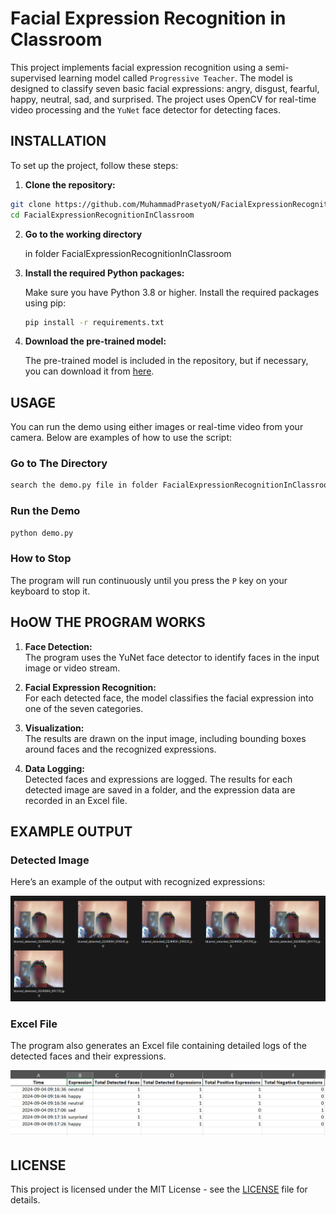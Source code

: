 
# Facial Expression Recognition in Classroom

This project implements facial expression recognition using a semi-supervised learning model called `Progressive Teacher`. The model is designed to classify seven basic facial expressions: angry, disgust, fearful, happy, neutral, sad, and surprised. The project uses OpenCV for real-time video processing and the `YuNet` face detector for detecting faces.

## INSTALLATION

To set up the project, follow these steps:

1. **Clone the repository:**
```bash
git clone https://github.com/MuhammadPrasetyoN/FacialExpressionRecognitionInClassroom.git
cd FacialExpressionRecognitionInClassroom
```
2. **Go to the working directory**

    in folder FacialExpressionRecognitionInClassroom

3. **Install the required Python packages:** 
    
    Make sure you have Python 3.8 or higher. Install the required packages using pip:

    ```bash
    pip install -r requirements.txt
    ```

4. **Download the pre-trained model:** 

    The pre-trained model is included in the repository, but if necessary, you can download it from [here](https://github.com/opencv/opencv_zoo/blob/main/models/facial_expression_recognition/facial_expression_recognition_mobilefacenet_2022july.onnx).

## USAGE

You can run the demo using either images or real-time video from your camera. Below are examples of how to use the script:

### Go to The Directory
```bash
search the demo.py file in folder FacialExpressionRecognitionInClassroom
```

### Run the Demo
 ```bash
 python demo.py
 ```

### How to Stop
The program will run continuously until you press the `P` key on your keyboard to stop it.

## HoOW THE PROGRAM WORKS
1. **Face Detection:**  
    The program uses the YuNet face detector to identify faces in the input image or video stream.

2. **Facial Expression Recognition:**  
    For each detected face, the model classifies the facial expression into one of the seven categories.

3. **Visualization:**  
    The results are drawn on the input image, including bounding boxes around faces and the recognized expressions.

4. **Data Logging:**    
    Detected faces and expressions are logged. The results for each detected image are saved in a folder, and the expression data are recorded in an Excel file.

## EXAMPLE OUTPUT

### Detected Image
Here’s an example of the output with recognized expressions:

![Detected Image](/FacialExpressionRecognitionInClassroom/detected_images/20240904_091625/example_detected_image.png)

### Excel File
The program also generates an Excel file containing detailed logs of the detected faces and their expressions.

![Data In Excel](/FacialExpressionRecognitionInClassroom//detected_images/20240904_091625/example_data_in_excell.png)

## LICENSE
This project is licensed under the MIT License - see the [LICENSE](./LICENSE) file for details.